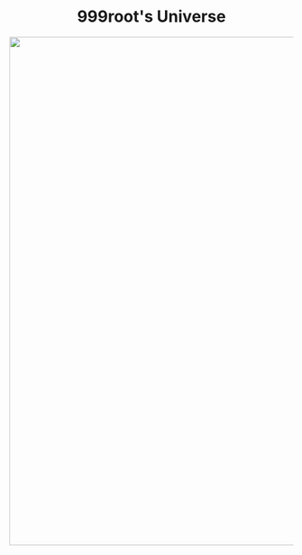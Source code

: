 
<h1 align="center">999root's Universe</h2>

<!--<p><img width="900" src="https://media1.tenor.com/images/aa1ffffcc9fbb3742b719f84f48dc618/tenor.gif?itemid=9490271"></p>-->

<div align="center">
  <p><img width="900" src="https://media0.giphy.com/media/v1.Y2lkPTc5MGI3NjExY3Q1NHBhdnpvZ2Q2a2N6cWJobTJoenptdHAwbmxtM2Vqc285NWd4aiZlcD12MV9pbnRlcm5hbF9naWZfYnlfaWQmY3Q9Zw/5r6Q9guKlhXldAqcYF/giphy.gif"></p>
</div>
